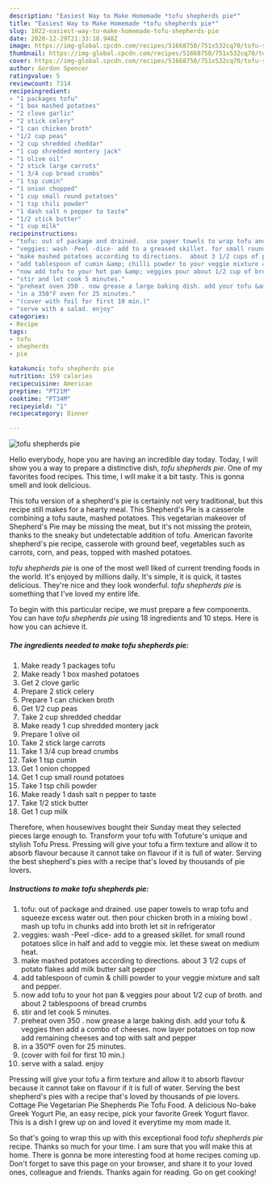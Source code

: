 ```yaml
---
description: "Easiest Way to Make Homemade *tofu shepherds pie*"
title: "Easiest Way to Make Homemade *tofu shepherds pie*"
slug: 1022-easiest-way-to-make-homemade-tofu-shepherds-pie
date: 2020-12-29T21:33:10.948Z
image: https://img-global.cpcdn.com/recipes/51668750/751x532cq70/tofu-shepherds-pie-recipe-main-photo.jpg
thumbnail: https://img-global.cpcdn.com/recipes/51668750/751x532cq70/tofu-shepherds-pie-recipe-main-photo.jpg
cover: https://img-global.cpcdn.com/recipes/51668750/751x532cq70/tofu-shepherds-pie-recipe-main-photo.jpg
author: Gordon Spencer
ratingvalue: 5
reviewcount: 7314
recipeingredient:
- "1 packages tofu"
- "1 box mashed potatoes"
- "2 clove garlic"
- "2 stick celery"
- "1 can chicken broth"
- "1/2 cup peas"
- "2 cup shredded cheddar"
- "1 cup shredded montery jack"
- "1 olive oil"
- "2 stick large carrots"
- "1 3/4 cup bread crumbs"
- "1 tsp cumin"
- "1 onion chopped"
- "1 cup small round potatoes"
- "1 tsp chili powder"
- "1 dash salt n pepper to taste"
- "1/2 stick butter"
- "1 cup milk"
recipeinstructions:
- "tofu: out of package and drained.  use paper towels to wrap tofu and squeeze excess water out. then pour chicken broth in a mixing bowl . mash up tofu in chunks add into broth let sit in refrigerator"
- "veggies: wash -Peel -dice- add to a greased skillet. for small round potatoes slice in half and add to veggie mix. let these sweat on medium heat."
- "make mashed potatoes according to directions.  about 3 1/2 cups of potato flakes add milk butter salt pepper"
- "add tablespoon of cumin &amp; chilli powder to your veggie mixture and salt and pepper."
- "now add tofu to your hot pan &amp; veggies pour about 1/2 cup of broth.  and about 2 tablespoons of bread crumbs"
- "stir and let cook 5 minutes."
- "preheat oven 350 . now grease a large baking dish. add your tofu &amp; veggies then add a combo of cheeses. now layer potatoes on top now add remaining cheeses and top with salt and pepper"
- "in a 350°F oven for 25 minutes."
- "(cover with foil for first 10 min.)"
- "serve with a salad. enjoy"
categories:
- Recipe
tags:
- tofu
- shepherds
- pie

katakunci: tofu shepherds pie 
nutrition: 159 calories
recipecuisine: American
preptime: "PT21M"
cooktime: "PT34M"
recipeyield: "1"
recipecategory: Dinner

---
```



![*tofu shepherds pie*](https://img-global.cpcdn.com/recipes/51668750/751x532cq70/tofu-shepherds-pie-recipe-main-photo.jpg)

Hello everybody, hope you are having an incredible day today. Today, I will show you a way to prepare a distinctive dish, *tofu shepherds pie*. One of my favorites food recipes. This time, I will make it a bit tasty. This is gonna smell and look delicious.

This tofu version of a shepherd&#39;s pie is certainly not very traditional, but this recipe still makes for a hearty meal. This Shepherd&#39;s Pie is a casserole combining a tofu saute, mashed potatoes. This vegetarian makeover of Shepherd&#39;s Pie may be missing the meat, but it&#39;s not missing the protein, thanks to the sneaky but undetectable addition of tofu. American favorite shepherd&#39;s pie recipe, casserole with ground beef, vegetables such as carrots, corn, and peas, topped with mashed potatoes.

*tofu shepherds pie* is one of the most well liked of current trending foods in the world. It's enjoyed by millions daily. It's simple, it is quick, it tastes delicious. They're nice and they look wonderful. *tofu shepherds pie* is something that I've loved my entire life.


To begin with this particular recipe, we must prepare a few components. You can have *tofu shepherds pie* using 18 ingredients and 10 steps. Here is how you can achieve it.

<!--inarticleads1-->

##### The ingredients needed to make *tofu shepherds pie*:

1. Make ready 1 packages tofu
1. Make ready 1 box mashed potatoes
1. Get 2 clove garlic
1. Prepare 2 stick celery
1. Prepare 1 can chicken broth
1. Get 1/2 cup peas
1. Take 2 cup shredded cheddar
1. Make ready 1 cup shredded montery jack
1. Prepare 1 olive oil
1. Take 2 stick large carrots
1. Take 1 3/4 cup bread crumbs
1. Take 1 tsp cumin
1. Get 1 onion chopped
1. Get 1 cup small round potatoes
1. Take 1 tsp chili powder
1. Make ready 1 dash salt n pepper to taste
1. Take 1/2 stick butter
1. Get 1 cup milk


Therefore, when housewives bought their Sunday meat they selected pieces large enough to. Transform your tofu with Tofuture&#39;s unique and stylish Tofu Press. Pressing will give your tofu a firm texture and allow it to absorb flavour because it cannot take on flavour if it is full of water. Serving the best shepherd&#39;s pies with a recipe that&#39;s loved by thousands of pie lovers. 

<!--inarticleads2-->

##### Instructions to make *tofu shepherds pie*:

1. tofu: out of package and drained.  use paper towels to wrap tofu and squeeze excess water out. then pour chicken broth in a mixing bowl . mash up tofu in chunks add into broth let sit in refrigerator
1. veggies: wash -Peel -dice- add to a greased skillet. for small round potatoes slice in half and add to veggie mix. let these sweat on medium heat.
1. make mashed potatoes according to directions.  about 3 1/2 cups of potato flakes add milk butter salt pepper
1. add tablespoon of cumin &amp; chilli powder to your veggie mixture and salt and pepper.
1. now add tofu to your hot pan &amp; veggies pour about 1/2 cup of broth.  and about 2 tablespoons of bread crumbs
1. stir and let cook 5 minutes.
1. preheat oven 350 . now grease a large baking dish. add your tofu &amp; veggies then add a combo of cheeses. now layer potatoes on top now add remaining cheeses and top with salt and pepper
1. in a 350°F oven for 25 minutes.
1. (cover with foil for first 10 min.)
1. serve with a salad. enjoy


Pressing will give your tofu a firm texture and allow it to absorb flavour because it cannot take on flavour if it is full of water. Serving the best shepherd&#39;s pies with a recipe that&#39;s loved by thousands of pie lovers. Cottage Pie Vegetarian Pie Shepherds Pie Tofu Food. A delicious No-bake Greek Yogurt Pie, an easy recipe, pick your favorite Greek Yogurt flavor. This is a dish I grew up on and loved it everytime my mom made it. 

So that's going to wrap this up with this exceptional food *tofu shepherds pie* recipe. Thanks so much for your time. I am sure that you will make this at home. There is gonna be more interesting food at home recipes coming up. Don't forget to save this page on your browser, and share it to your loved ones, colleague and friends. Thanks again for reading. Go on get cooking!
